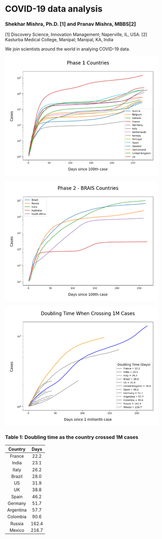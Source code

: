 # COVID-19 data analysis
### Shekhar Mishra, Ph.D. [1] and Pranav Mishra, MBBS[2]
[1] Discovery Science, Innovation Management; Naperville, IL, USA.
[2] Kasturba Medical College, Manipal; Manipal, KA, India

We join scientists around the world in analying COVID-19 data. 

![Phase 1 Countries](./Figures/Phase_1_Countries.png)

![Phase 2 BRIAS Countries](./Figures/Phase_2_BRIAS_Countries.png)

![Doubling Time when crossing 1M cases](./Figures/Doubling_time_when_crossing_1M_cases.png)

### Table 1: Doubling time as the country crossed 1M cases
|Country|Days|
| :----------:  | :----------:  |
France| 22.2|
India|	23.1
Italy|	26.2
Brazil|	28.0
US|	31.9
UK|	38.8
Spain|	46.2
Germany|	51.7
Argentina|	57.7
Colombia|	90.6
Russia|	162.4
Mexico|	216.7